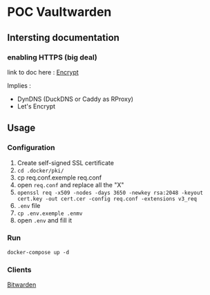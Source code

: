 # POC Vaultwarden

## Intersting documentation

### enabling HTTPS (big deal)

link to doc here : [Encrypt](https://github.com/dani-garcia/vaultwarden/wiki/Running-a-private-vaultwarden-instance-with-Let%27s-Encrypt-certs)

Implies :

- DynDNS (DuckDNS or Caddy as RProxy)
- Let's Encrypt

## Usage

### Configuration

1. Create self-signed SSL certificate
  1. `cd .docker/pki/`
  2. cp req.conf.exemple req.conf
  3. open `req.conf` and replace all the "X"
  4. `openssl req -x509 -nodes -days 3650 -newkey rsa:2048 -keyout cert.key -out cert.cer -config req.conf -extensions v3_req`
1. `.env` file
  1. `cp .env.exemple .enmv`
  2. open `.env` and fill it

### Run

    docker-compose up -d

### Clients

[Bitwarden](https://bitwarden.com/download/)
